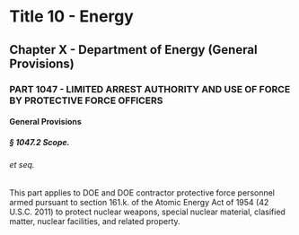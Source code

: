 
# Title 10 - Energy
## Chapter X - Department of Energy (General Provisions)
### PART 1047 - LIMITED ARREST AUTHORITY AND USE OF FORCE BY PROTECTIVE FORCE OFFICERS
#### General Provisions
##### § 1047.2 Scope.
###### et seq.

This part applies to DOE and DOE contractor protective force personnel armed pursuant to section 161.k. of the Atomic Energy Act of 1954 (42 U.S.C. 2011) to protect nuclear weapons, special nuclear material, clasified matter, nuclear facilities, and related property.
